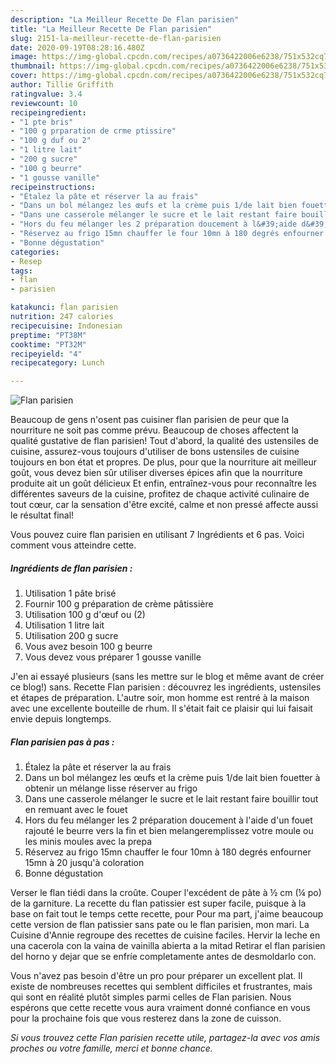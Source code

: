 ```yaml
---
description: "La Meilleur Recette De Flan parisien"
title: "La Meilleur Recette De Flan parisien"
slug: 2151-la-meilleur-recette-de-flan-parisien
date: 2020-09-19T08:28:16.480Z
image: https://img-global.cpcdn.com/recipes/a0736422006e6238/751x532cq70/flan-parisien-photo-principale-de-la-recette.jpg
thumbnail: https://img-global.cpcdn.com/recipes/a0736422006e6238/751x532cq70/flan-parisien-photo-principale-de-la-recette.jpg
cover: https://img-global.cpcdn.com/recipes/a0736422006e6238/751x532cq70/flan-parisien-photo-principale-de-la-recette.jpg
author: Tillie Griffith
ratingvalue: 3.4
reviewcount: 10
recipeingredient:
- "1 pte bris"
- "100 g prparation de crme ptissire"
- "100 g duf ou 2"
- "1 litre lait"
- "200 g sucre"
- "100 g beurre"
- "1 gousse vanille"
recipeinstructions:
- "Étalez la pâte et réserver la au frais"
- "Dans un bol mélangez les œufs et la crème puis 1/de lait bien fouetter à obtenir un mélange lisse réserver au frigo"
- "Dans une casserole mélanger le sucre et le lait restant faire bouillir tout en remuant avec le fouet"
- "Hors du feu mélanger les 2 préparation doucement à l&#39;aide d&#39;un fouet rajouté le beurre vers la fin et bien melangeremplissez votre moule ou les minis moules avec la prepa"
- "Réservez au frigo 15mn chauffer le four 10mn à 180 degrés enfourner 15mn à 20 jusqu&#39;à coloration"
- "Bonne dégustation"
categories:
- Resep
tags:
- flan
- parisien

katakunci: flan parisien 
nutrition: 247 calories
recipecuisine: Indonesian
preptime: "PT38M"
cooktime: "PT32M"
recipeyield: "4"
recipecategory: Lunch

---
```



![Flan parisien](https://img-global.cpcdn.com/recipes/a0736422006e6238/751x532cq70/flan-parisien-photo-principale-de-la-recette.jpg)

Beaucoup de gens n'osent pas cuisiner flan parisien de peur que la nourriture ne soit pas comme prévu. Beaucoup de choses affectent la qualité gustative de flan parisien! Tout d'abord, la qualité des ustensiles de cuisine, assurez-vous toujours d'utiliser de bons ustensiles de cuisine toujours en bon état et propres. De plus, pour que la nourriture ait meilleur goût, vous devez bien sûr utiliser diverses épices afin que la nourriture produite ait un goût délicieux Et enfin, entraînez-vous pour reconnaître les différentes saveurs de la cuisine, profitez de chaque activité culinaire de tout cœur, car la sensation d'être excité, calme et non pressé affecte aussi le résultat final!

<!--inarticleads1-->

Vous pouvez cuire flan parisien en utilisant 7 Ingrédients et 6 pas. Voici comment vous atteindre cette.

##### Ingrédients de flan parisien :

1. Utilisation 1 pâte brisé
1. Fournir 100 g préparation de crème pâtissière
1. Utilisation 100 g d&#39;œuf ou (2)
1. Utilisation 1 litre lait
1. Utilisation 200 g sucre
1. Vous avez besoin 100 g beurre
1. Vous devez vous préparer 1 gousse vanille


J&#39;en ai essayé plusieurs (sans les mettre sur le blog et même avant de créer ce blog!) sans. Recette Flan parisien : découvrez les ingrédients, ustensiles et étapes de préparation. L&#39;autre soir, mon homme est rentré à la maison avec une excellente bouteille de rhum. Il s&#39;était fait ce plaisir qui lui faisait envie depuis longtemps. 

<!--inarticleads2-->

##### Flan parisien pas à pas :

1. Étalez la pâte et réserver la au frais
1. Dans un bol mélangez les œufs et la crème puis 1/de lait bien fouetter à obtenir un mélange lisse réserver au frigo
1. Dans une casserole mélanger le sucre et le lait restant faire bouillir tout en remuant avec le fouet
1. Hors du feu mélanger les 2 préparation doucement à l&#39;aide d&#39;un fouet rajouté le beurre vers la fin et bien melangeremplissez votre moule ou les minis moules avec la prepa
1. Réservez au frigo 15mn chauffer le four 10mn à 180 degrés enfourner 15mn à 20 jusqu&#39;à coloration
1. Bonne dégustation


Verser le flan tiédi dans la croûte. Couper l&#39;excédent de pâte à ½ cm (¼ po) de la garniture. La recette du flan patissier est super facile, puisque à la base on fait tout le temps cette recette, pour Pour ma part, j&#39;aime beaucoup cette version de flan patissier sans pate ou le flan parisien, mon mari. La Cuisine d&#39;Annie regroupe des recettes de cuisine faciles. Hervir la leche en una cacerola con la vaina de vainilla abierta a la mitad Retirar el flan parisien del horno y dejar que se enfríe completamente antes de desmoldarlo con. 

<!--inarticleads1-->

<p>
Vous n'avez pas besoin d'être un pro pour préparer un excellent plat. Il existe de nombreuses recettes qui semblent difficiles et frustrantes, mais qui sont en réalité plutôt simples parmi celles de Flan parisien. Nous espérons que cette recette vous aura vraiment donné confiance en vous pour la prochaine fois que vous resterez dans la zone de cuisson.
</p>

<p>
<i>Si vous trouvez cette Flan parisien recette utile, partagez-la avec vos amis proches ou votre famille, merci et bonne chance.</i>
</p>
